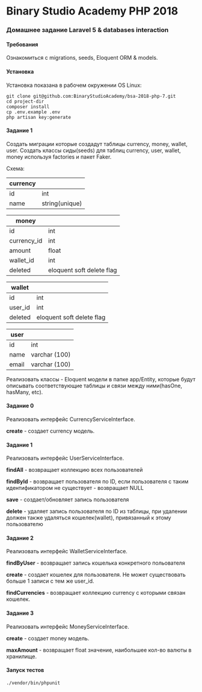 Binary Studio Academy PHP 2018
====

### Домашнее задание Laravel 5 & databases interaction 

#### Требования

Ознакомиться с migrations, seeds, Eloquent ORM & models. 

#### Установка

Установка показана в рабочем окружении OS Linux:

```
git clone git@github.com:BinaryStudioAcademy/bsa-2018-php-7.git
cd project-dir
composer install
cp .env.example .env
php artisan key:generate
```

#### Задание 1
Создать миграции которые создадут таблицы currency, money, wallet, user.
Создать классы сиды(seeds) для таблиц currency, user, wallet, money используя factories и пакет Faker. 

Схема:

| currency ||
| ---------- | ------------- |
| id | int | 
| name | string(unique) |


| money ||
| ---------- | ------------- |
| id | int | 
| currency_id | int |
| amount | float |
| wallet_id | int |
| deleted | eloquent soft delete flag |


| wallet | |
| ---------- | ------------- |
| id | int |
| user_id | int |
| deleted | eloquent soft delete flag |


| user | |
| ---------- | ------------- |
| id | int |
| name | varchar (100) |
| email | varchar (100) |


Реализовать классы - Eloquent модели в папке app/Entity, которые будут описывать соответствующие таблицы и связи между ними(hasOne, hasMany, etc).

#### Задание 0

Реализовать интерфейс CurrencyServiceInterface.

**create** - создает currency модель.

#### Задание 1

Реализовать интерфейс UserServiceInterface.

**findAll** - возвращает коллекцию всех пользователей

**findById** - возвращает пользователя по ID, если пользователя с таким идентификатором не существует - возвращает NULL

**save** - создает/обновляет запись пользователя

**delete** - удаляет запись пользователя по ID из таблицы, при удалении должен также
удаляться кошелек(wallet), привязанный к этому пользователю

#### Задание 2

Реализовать интерфейс WalletServiceInterface. 

**findByUser** - возвращает запись кошелька конкретного польователя 

**create** - создает кошелек для пользователя. Не может существовать больше 1 записи с тем же user_id.

**findCurrencies** - возвращает коллекцию currency с которыми связан кошелек. 

#### Задание 3

Реализовать интерфейс MoneyServiceInterface.

**create** - создает money модель.

**maxAmount** - возвращает float значение, наибольшее кол-во валюты в хранилище.

#### Запуск тестов

```
./vendor/bin/phpunit
```